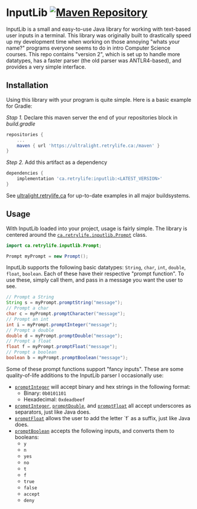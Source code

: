 # InputLib [![Maven Repository](https://ultralight.retrylife.ca:/api/artifact/ca.retrylife/inputlib/shield?d=ultralight.retrylife.ca)](https://ultralight.retrylife.ca/?a=inputlib&g=ca.retrylife)

InputLib is a small and easy-to-use Java library for working with text-based user inputs in a terminal. This library was originally built to drastically speed up my development time when working on those annoying "whats your name?" programs everyone seems to do in intro Computer Science courses. This repo contains "version 2", which is set up to handle more datatypes, has a faster parser (the old parser was ANTLR4-based), and provides a very simple interface.

## Installation

Using this library with your program is quite simple. Here is a basic example for Gradle:


*Stap 1.* Declare this maven server the end of your repositories block in *build.gradle*

```groovy
repositories {
    ...
    maven { url 'https://ultralight.retrylife.ca:/maven' }
}
```

*Step 2.* Add this artifact as a dependency

```groovy
dependencies {
    implementation 'ca.retrylife:inputlib:<LATEST_VERSION>'
}
```

See [ultralight.retrylife.ca](https://ultralight.retrylife.ca/?a=inputlib&g=ca.retrylife) for up-to-date examples in all major buildsystems.

## Usage

With InputLib loaded into your project, usage is fairly simple. The library is centered around the [`ca.retrylife.inputlib.Prompt`](https://ewpratten.retylife.ca/ca/retrylife/inputlib/Prompt.html) class.

```java
import ca.retrylife.inputlib.Prompt;

Prompt myPrompt = new Prompt();
```

InputLib supports the following basic datatypes: `String`, `char`, `int`, `double`, `float`, `boolean`. Each of these have their respective "prompt function". To use these, simply call them, and pass in a message you want the user to see.

```java
// Prompt a String
String s = myPrompt.promptString("message");
// Prompt a char
char c = myPrompt.promptCharacter("message");
// Prompt an int
int i = myPrompt.promptInteger("message");
// Prompt a double
double d = myPrompt.promptDouble("message");
// Prompt a float
float f = myPrompt.promptFloat("message");
// Prompt a boolean
boolean b = myPrompt.promptBoolean("message");
```

Some of these prompt functions support "fancy inputs". These are some quality-of-life additions to the InputLib parser I occasionally use:

 - [`promptInteger`](https://ewpratten.retylife.ca/ca/retrylife/inputlib/Prompt.html#promptInteger(java.lang.String)) will accept binary and hex strings in the following format:
   - Binary: `0b0101101`
   - Hexadecimal: `0xdeadbeef`
 - [`promptInteger`](https://ewpratten.retylife.ca/ca/retrylife/inputlib/Prompt.html#promptInteger(java.lang.String)), [`promptDouble`](https://ewpratten.retylife.ca/ca/retrylife/inputlib/Prompt.html#promptDouble(java.lang.String)), and [`promptFloat`](https://ewpratten.retylife.ca/ca/retrylife/inputlib/Prompt.html#promptFloat(java.lang.String)) all accept underscores as separators, just like Java does.
 - [`promptFloat`](https://ewpratten.retylife.ca/ca/retrylife/inputlib/Prompt.html#promptFloat(java.lang.String)) allows the user to add the letter `f` as a suffix, just like Java does.
 - [`promptBoolean`](https://ewpratten.retylife.ca/ca/retrylife/inputlib/Prompt.html#promptBoolean(java.lang.String)) accepts the following inputs, and converts them to booleans:
   - `y`
   - `n`
   - `yes`
   - `no`
   - `t`
   - `f`
   - `true`
   - `false`
   - `accept`
   - `deny`